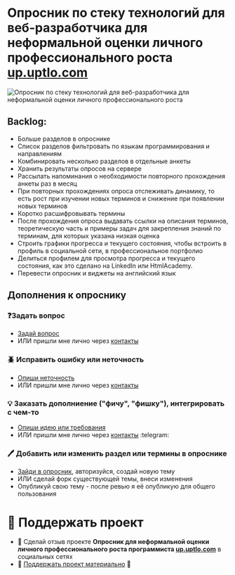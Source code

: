 # Опросник по стеку технологий для веб-разработчика для неформальной оценки личного профессионального роста [up.uptlo.com](http://up.uptlo.com)

![Опросник по стеку технологий для веб-разработчика для неформальной оценки личного профессионального роста](http://up.uptlo.com/assets/img/web_technologies_questionnaire.png "Опросник по стеку технологий для веб-разработчика для неформальной оценки личного профессионального роста")

## Backlog:
* Больше разделов в опроснике
* Список разделов фильтровать по языкам программирования и направлениям
* Комбинировать несколько разделов в отдельные анкеты
* Хранить результаты опросов на сервере
* Рассылать напоминания о необходимости повторного прохождения анкеты раз в месяц
* При повторных прохождениях опроса отслеживать динамику, то есть рост при изучении новых терминов и снижение при появлении новых терминов
* Коротко расшифровывать термины
* После прохождения опроса выдавать ссылки на описания терминов, теоретическую часть и примеры задач для закрепления знаний по терминам, для которых указана низкая оценка
* Строить графики прогресса и текущего состояния, чтобы встроить в профиль в социальной сети, в профессиональное портфолио
* Делиться профилем для просмотра прогресса и текущего состояния, как это сделано на LinkedIn или HtmlAcademy.
* Перевести опросник и виджеты на английский язык

## Дополнения к опроснику

### ❓Задать вопрос
* [Задай вопрос](https://github.com/pvolyntsev/web-mastery-skills/issues/new?labels=question)
* ИЛИ пришли мне лично через [контакты](http://copist.ru/about)

### 🪲 Исправить ошибку или неточность
* [Опиши неточность](https://github.com/pvolyntsev/web-mastery-skills/issues/new?labels=bug)
* ИЛИ пришли мне лично через [контакты](http://copist.ru/about)

### 💡 Заказать дополниение ("фичу", "фишку"), интегрировать с чем-то
* [Опиши идею или требования](https://github.com/pvolyntsev/web-mastery-skills/issues/new?labels=enhancement)
* ИЛИ пришли мне лично через [контакты](http://copist.ru/about) :telegram:

### 🖊️ Добавить или изменить раздел или термины в опроснике
* [Зайди в опросник](http://up.uptlo.com), авторизуйся, создай новую тему
* ИЛИ сделай форк существующей темы, внеси изменения
* Опубликуй свою тему - после ревью я её опубликую для общего пользования

# 🫶 Поддержать проект
* 📢 Сделай отзыв проекте **Опросник для неформальной оценки личного профессионального роста программиста [up.uptlo.com](http://up.uptlo.com)** в социальных сетях
* 🤑 [Поддержать проект материально](https://yoomoney.ru/fundraise/bXEZRAFZ0JE.230311) 🤑
